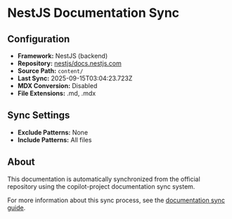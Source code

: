 # NestJS Documentation Sync

## Configuration

- **Framework:** NestJS (backend)
- **Repository:** [nestjs/docs.nestjs.com](https://github.com/nestjs/docs.nestjs.com)
- **Source Path:** `content/`
- **Last Sync:** 2025-09-15T03:04:23.723Z
- **MDX Conversion:** Disabled
- **File Extensions:** .md, .mdx

## Sync Settings

- **Exclude Patterns:** None
- **Include Patterns:** All files

## About

This documentation is automatically synchronized from the official repository using the copilot-project documentation sync system.

For more information about this sync process, see the [documentation sync guide](../documentation-sync.md).
